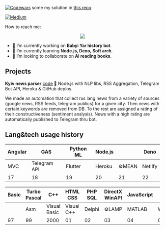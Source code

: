 [![Codewars](https://img.shields.io/badge/Codewars-B1361E?style=for-the-badge&logo=codewars&logoColor=grey)](https://www.codewars.com/users/danvoronov) some my solution in [this repo](https://github.com/danvoronov/codewars_js_solutions)

[![Medium](https://img.shields.io/badge/Medium-12100E?style=for-the-badge&logo=medium&logoColor=white)](https://danvoronov.medium.com/)


How to reach me:

<p align="center">
<a href="https://t.me/dan_voronov"><img src="https://img.shields.io/badge/-@dan_voronov-0088cc?style=flat&logo=Telegram&logoColor=white"/></a>
</p>

- 🔭 I’m currently working on __Babyi Yar history bot__.
- 🌱 I’m currently learning __Node.js, Deno, Soft arch__.
- 👯 I’m looking to collaborate on __AI reading books__.


## Projects

__Kyiv news parser__ [code](https://github.com/danvoronov/cityNewsParser)
🧰 Node.js with NLP libs, RSS Aggregation, Telegram Bot API, Heroku & GitHub deploy.

We made an automation that collect rus lang news from a variety of sources (google news, RSS feeds, telegram publics) for a given city. Then news with certain keywords are removed from DB. To the rest are assigned a rating of their constructiveness (sentiment analysis). News with a high rating are automatically published to Telegram thru bot.


## Lang&tech usage history

| Angular | GAS | Python ML | Node.js |  | Deno
| ------ | ------ | ------ | ------ |------ |------ |
| MVC | Telegram API | Flutter | Heroku | ⚙️MEAN | Netlify
| 17 | 18 | 19 | 20 | 21 |22 

| Basic | Turbo Pascal | C++ | HTML CSS | PHP SQL | DirectX WinAPI | JavaScript | | jQuery | 
| ------ | ------ | ------ | ------ | ------ | ------ | ------ |  ------ | ------ | 
||Asm | Visual Basic | Visual C++ | Delphi | ⚙️LAMP | MATLAB | Wordpress | jQuery UI |
| 97 | 99 | 2000 |01 |02 |03 |04 | 08 | 10 |

<!--
**danvoronov/danvoronov** is a ✨ _special_ ✨ repository because its `README.md` (this file) appears on your GitHub profile.

Here are some ideas to get you started:

- 🔭 I’m currently working on ...
- 🌱 I’m currently learning ...
- 👯 I’m looking to collaborate on ...
- 🤔 I’m looking for help with ...
- 💬 Ask me about ...
- 📫 How to reach me: ...
- 😄 Pronouns: ...
- ⚡ Fun fact: ...
-->
